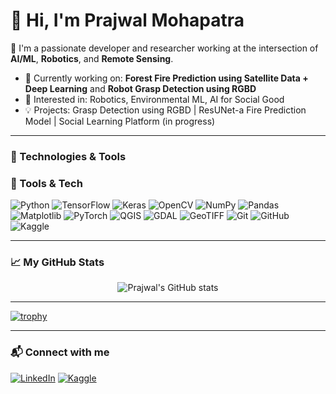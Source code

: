 # 👋 Hi, I'm Prajwal Mohapatra

🌱 I'm a passionate developer and researcher working at the intersection of **AI/ML**, **Robotics**, and **Remote Sensing**.

- 🔬 Currently working on: **Forest Fire Prediction using Satellite Data + Deep Learning** and **Robot Grasp Detection using RGBD**
- 🤖 Interested in: Robotics, Environmental ML, AI for Social Good
- 💡 Projects: Grasp Detection using RGBD | ResUNet-a Fire Prediction Model | Social Learning Platform (in progress)

---

### 🔧 Technologies & Tools
### 🧰 Tools & Tech

![Python](https://img.shields.io/badge/Python-3776AB?style=flat&logo=python&logoColor=white)
![TensorFlow](https://img.shields.io/badge/TensorFlow-FF6F00?style=flat&logo=tensorflow&logoColor=white)
![Keras](https://img.shields.io/badge/Keras-D00000?style=flat&logo=keras&logoColor=white)
![OpenCV](https://img.shields.io/badge/OpenCV-5C3EE8?style=flat&logo=opencv&logoColor=white)
![NumPy](https://img.shields.io/badge/NumPy-013243?style=flat&logo=numpy)
![Pandas](https://img.shields.io/badge/Pandas-150458?style=flat&logo=pandas)
![Matplotlib](https://img.shields.io/badge/Matplotlib-006400?style=flat&logo=matplotlib)
![PyTorch](https://img.shields.io/badge/PyTorch-EE4C2C?style=flat&logo=pytorch&logoColor=white)
![QGIS](https://img.shields.io/badge/QGIS-589632?style=flat&logo=qgis&logoColor=white)
![GDAL](https://img.shields.io/badge/GDAL-FFD700?style=flat)
![GeoTIFF](https://img.shields.io/badge/GeoTIFF-87CEEB?style=flat)
![Git](https://img.shields.io/badge/Git-F05032?style=flat&logo=git&logoColor=white)
![GitHub](https://img.shields.io/badge/GitHub-181717?style=flat&logo=github)
![Kaggle](https://img.shields.io/badge/Kaggle-20BEFF?style=flat&logo=kaggle&logoColor=white)


---

### 📈 My GitHub Stats
<p align="center">
  <img src="https://github-readme-stats.vercel.app/api?username=Prajwal-Mohapatra&show_icons=true&theme=tokyonight" alt="Prajwal's GitHub stats" />
</p>

---

[![trophy](https://github-profile-trophy.vercel.app/?username=Prajwal-Mohapatra&theme=monokai)](https://github.com/ryo-ma/github-profile-trophy)


---

### 📬 Connect with me
[![LinkedIn](https://img.shields.io/badge/LinkedIn-blue?style=flat&logo=linkedin)](https://linkedin.com/in/prajwalmohapatra)
[![Kaggle](https://img.shields.io/badge/Kaggle-20BEFF?style=flat&logo=kaggle&logoColor=white)](https://kaggle.com/prajwalmohapatra)

